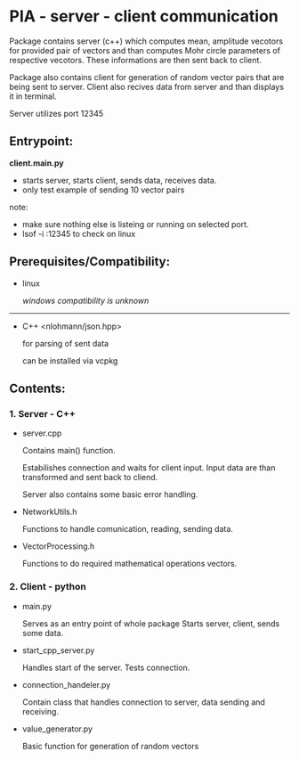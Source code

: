 # PIA - server - client communication

Package contains server (c++) which computes mean, amplitude vecotors for provided pair of vectors and than computes Mohr circle parameters of respective vecotors. These informations are then sent back to client.

Package also contains client for generation of random vector pairs that are being sent to server. Client also recives data from server and than displays it in terminal. 

Server utilizes port 12345

## Entrypoint:

**client.main.py**

- starts server, starts client, sends data, receives data.
- only test example of sending 10 vector pairs

note: 

- make sure nothing else is listeing or running on selected port.
- lsof -i :12345 to check on linux

## Prerequisites/Compatibility:
- linux

    *windows compatibility is unknown*

---

- C++ <nlohmann/json.hpp>

    for parsing of sent data
    
    can be installed via vcpkg

## Contents:

### 1. Server - C++

- server.cpp

    Contains main() function.

    Estabilishes connection and waits for client input. Input data are than transformed and sent back to cliend.
    
    Server also contains some basic error handling.

- NetworkUtils.h

    Functions to handle comunication, reading, sending data.

- VectorProcessing.h

    Functions to do required mathematical operations vectors.

### 2. Client - python

- main.py

    Serves as an entry point of whole package
    Starts server, client, sends some data.

- start_cpp_server.py 

    Handles start of the server. Tests connection.

- connection_handeler.py

    Contain class that handles connection to server, data sending and receiving.

- value_generator.py

    Basic function for generation of random vectors

